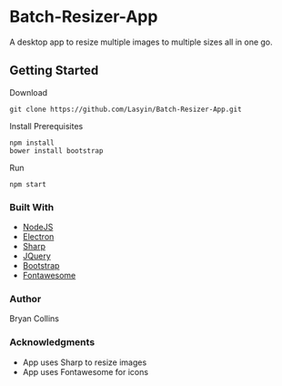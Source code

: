 # Batch-Resizer-App
A desktop app to resize multiple images to multiple sizes all in one go.

## Getting Started
Download
```
git clone https://github.com/Lasyin/Batch-Resizer-App.git
```

Install Prerequisites
```
npm install
bower install bootstrap
```

Run
```
npm start
```

### Built With
* [NodeJS](https://nodejs.org/en/)
* [Electron](https://electronjs.org/)
* [Sharp](https://github.com/lovell/sharp)
* [JQuery](https://jquery.com/)
* [Bootstrap](https://getbootstrap.com/)
* [Fontawesome](https://fontawesome.com/)

### Author
Bryan Collins

### Acknowledgments
* App uses Sharp to resize images
* App uses Fontawesome for icons
